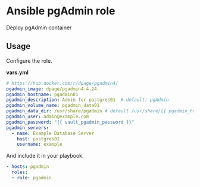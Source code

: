 # Ansible pgAdmin role

Deploy pgAdmin container

## Usage

Configure the role.

**vars.yml**

```yml
# https://hub.docker.com/r/dpage/pgadmin4/
pgadmin_image: dpage/pgadmin4:4.24
pgadmin_hostname: pgadmin01
pgadmin_description: Admin for postgres01  # default: pgAdmin
pgadmin_volume_name: pgadmin_data01
pgadmin_data_dir: /usr/share/pgadmin # default /usr/share/{{ pgadmin_hostname }}
pgadmin_user: admin@example.com
pgadmin_password: "{{ vault_pgadmin_password }}"
pgadmin_servers:
  - name: Example Database Server
    host: postgres01
    username: example
```

And include it in your playbook.

```yml
- hosts: pgadmin
  roles:
  - role: pgadmin
```
